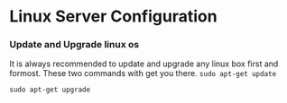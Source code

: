 # Linux Server Configuration 

### Update and Upgrade linux os 
It is always recommended to update and upgrade any linux box first and formost.  These two commands with get you there.
`sudo apt-get update`  

`sudo apt-get upgrade`